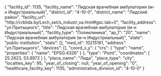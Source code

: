 {
    "facility_id": 1135,
    "facility_name": "Лидская врачебная амбулатория (м-н Индустриальный)",
    "district_id": "4-10-0",
    "district_name": "Лидский район",
    "facility_url": "http:\/\/crblida.by\/Lech_set\/s_industr_va.html#gsc.tab=0",
    "facility_address": "ул.Притыцкого",
    "title": "Лидская врачебная амбулатория (м-н Индустриальный)",
    "facility_type": "Поликлиника",
    "ap_1": "20",
    "name": "Лидская врачебная амбулатория (м-н Индустриальный)",
    "state": "public institution",
    "stats": [],
    "med_id": 10215161,
    "address": "ул.Притыцкого",
    "devices": [],
    "coord_x_y": {
        "crs": {
            "type": "name",
            "properties": {
                "name": "EPSG:4326"
            }
        },
        "type": "Point",
        "coordinates": [
            25.2823,
            53.8972
        ]
    },
    "place_name": "Лида",
    "place_type": "city",
    "localties_key": 95,
    "year_of_closing": null,
    "year_of_opening": "0",
    "healthcare_facility_key": 1135,
    "administrative_division_id": "4-10-0"
}
